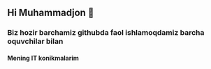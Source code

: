 ## Hi Muhammadjon 👋
<h3>Biz hozir barchamiz githubda faol ishlamoqdamiz barcha oquvchilar bilan</h3>
 <h4>Mening IT konikmalarim</h4>
    <ol>
        <a href="https://www.google.com/search?q=python&sca_esv=c34798ad9f158019&udm=2&biw=1707&bih=811&sxsrf=AE3TifMHQV3XMd174izhC9UdoLQLwwkoiw%3A1759487750765&ei=BqffaNusLuOO7NYP9NmwgQg&oq=pyt&gs_lp=Egtnd3Mtd2l6LWltZyIDcHl0KgIIADIKEAAYgAQYQxiKBTIKEAAYgAQYQxiKBTIKEAAYgAQYQxiKBTIKEAAYgAQYQxiKBTIKEAAYgAQYQxiKBTIFEAAYgAQyBRAAGIAEMgUQABiABDIFEAAYgAQyBRAAGIAESM9XUOUDWP9JcAN4AJABAJgBmgGgAeYFqgEDMC41uAEByAEA-AEBmAIIoAKeBqgCB8ICBhAAGAcYHsICBxAjGCcYyQLCAgoQIxgnGMkCGOoCwgIHEAAYgAQYCpgDBYgGAZIHAzMuNaAHwxmyBwMwLjW4B4wGwgcDMi04yAcr&sclient=gws-wiz-img#sv=CAMSVhoyKhBlLXdKXzhFaUpnalJhUy1NMg53Sl84RWlKZ2pSYVMtTToOY2VFNHVlaWM4aTVTNk0gBCocCgZtb3NhaWMSEGUtd0pfOEVpSmdqUmFTLU0YADABGAcgtdOkqwcwAkoKCAIQAhgCIAIoAg"></a>
        <a href="https://www.google.com/search?q=js&sca_esv=c34798ad9f158019&udm=2&biw=1707&bih=811&sxsrf=AE3TifMZKUo7zphnmR_d6T93N2TgJMCH8Q%3A1759487738153&ei=-qbfaJeGCYiExc8PvdmUyQs&ved=0ahUKEwiX6_nM6oeQAxUIQvEDHb0sJbkQ4dUDCBE&uact=5&oq=js&gs_lp=Egtnd3Mtd2l6LWltZyICanMyChAAGIAEGEMYigUyChAAGIAEGEMYigUyChAAGIAEGEMYigUyChAAGIAEGEMYigUyChAAGIAEGEMYigUyBRAAGIAEMgUQABiABDIFEAAYgAQyBRAAGIAEMgUQABiABEjfKFDrA1j0IXACeACQAQGYAZUBoAHNBKoBAzAuNLgBA8gBAPgBAZgCBaAC2gOoAgbCAgYQABgHGB7CAgcQIxgnGMkCwgIKECMYJxjJAhjqApgDA4gGAZIHAzIuM6AH3xOyBwMwLjO4B9QDwgcFMC4yLjPIBxc&sclient=gws-wiz-img#sv=CAMSVhoyKhBlLWt6Vy1TanFWTEVjNnJNMg5relctU2pxVkxFYzZyTToOaGRRRnN3bHNLUXFoQU0gBCocCgZtb3NhaWMSEGUta3pXLVNqcVZMRWM2ck0YADABGAcgyaWQZjACSgoIAhACGAIgAigC"></a>
        <a href="https://www.google.com/search?q=css&sca_esv=c34798ad9f158019&udm=2&biw=1707&bih=811&sxsrf=AE3TifN8591pK3GU5sji7OEtOtgSCED6_Q%3A1759487692576&ei=zKbfaNbwIu6Dxc8Po_yXyQs&ved=0ahUKEwjWhpy36oeQAxXuQfEDHSP-JbkQ4dUDCBE&uact=5&oq=css&gs_lp=Egtnd3Mtd2l6LWltZyIDY3NzMgoQABiABBhDGIoFMgoQABiABBhDGIoFMgoQABiABBhDGIoFMgoQABiABBhDGIoFMgUQABiABDIFEAAYgAQyBRAAGIAEMgUQABiABDIFEAAYgAQyBRAAGIAESIQVUIYEWLwPcAJ4AJABApgBpgGgAZAHqgEDMC42uAEDyAEA-AEBmAIGoAKQBagCBcICBhAAGAcYHsICBxAjGCcYyQLCAgoQIxgnGMkCGOoCmAMDiAYBkgcDMi40oAfVHrIHAzAuNLgHggXCBwcwLjIuMi4yyAce&sclient=gws-wiz-img"></a>
        <a href="https://www.google.com/search?sa=X&sca_esv=c34798ad9f158019&sxsrf=AE3TifPuiMdrC45Dp4G-HX0a1EHXPG-gag:1759487691602&udm=2&fbs=AIIjpHxU7SXXniUZfeShr2fp4giZ1Y6MJ25_tmWITc7uy4KIeoJTKjrFjVxydQWqI2NcOha3O1YqG67F0QIhAOFN_ob1xGdzU5Cnyn-oUzTul2B5TXRzAeIy3FI7wzggwHPeZE5cVxJF3TSy6VJy__A91WVw8jso2MVzslHtne5IBzFZ7wiBgKvuGJadfgZ9to9wUGx5Slqn&q=html&ved=2ahUKEwjhteC26oeQAxUdS_EDHVPCK40QtKgLegQIDRAB&biw=1707&bih=811&dpr=1.13"></a>
    </ol>
<!--
**Muhammadjon011/Muhammadjon011** is a ✨ _special_ ✨ repository because its `README.md` (this file) appears on your GitHub profile.

Here are some ideas to get you started:

- 🔭 I’m currently working on project
- 🌱 I’m currently learning Python
- 👯 I’m looking to collaborate on Website design
- 🤔 I’m looking for help with Project
- 💬 Ask me about Website design
- 📫 How to reach me: +998-50-577-57-24,  mammatjumayevmuhammadjon@gmail.com
- 😄 Pronouns: boy
- ⚡ Fun fact: I really like web development
-->
